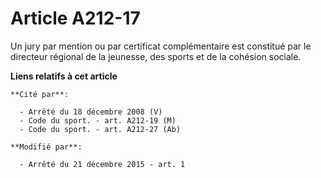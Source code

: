# Article A212-17

Un jury par mention ou par certificat complémentaire est constitué par le directeur régional de la jeunesse, des sports et de
la cohésion sociale.

**Liens relatifs à cet article**

	**Cité par**:

	  - Arrêté du 18 décembre 2008 (V)
	  - Code du sport. - art. A212-19 (M)
	  - Code du sport. - art. A212-27 (Ab)

	**Modifié par**:

	  - Arrêté du 21 décembre 2015 - art. 1
